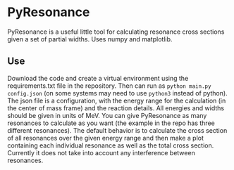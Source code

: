 # PyResonance

PyResonance is a useful little tool for calculating resonance cross sections given a set of partial widths. Uses numpy and matplotlib.

## Use

Download the code and create a virtual environment using the requirements.txt file in the repository. Then can run as `python main.py config.json` (on some systems may need to use `python3` instead of python).
The json file is a configuration, with the energy range for the calculation (in the center of mass frame) and the reaction details. All energies and widths should be given in units of MeV. You can give PyResonance as many resonances to calculate as you want (the example in the repo has three different resonances). The default behavior is to calculate the cross section of all resonances over the given energy range and then make a plot containing each individual resonance as well as the total cross section. Currently it does not take into account any interference between resonances.
